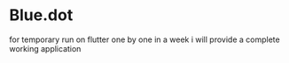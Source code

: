 # Blue.dot
for temporary run on flutter one by one in a week i will provide a complete working application 
